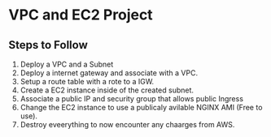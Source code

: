 # VPC and EC2 Project

## Steps to Follow

1. Deploy a VPC and a Subnet
2. Deploy a internet gateway and associate with a VPC.
3. Setup a route table with a rote to a IGW.
4. Create a EC2 instance inside of the created subnet.
5. Associate a public IP and security group that allows public Ingress
6. Change the EC2 instance to use a publicaly avilable NGINX AMI (Free to use).
7. Destroy eveerything to now encounter any chaarges from AWS.
